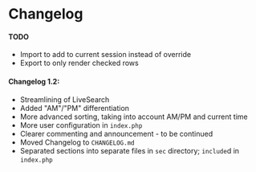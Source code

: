 # Changelog

#### TODO
* Import to add to current session instead of override
* Export to only render checked rows

#### Changelog 1.2:
* Streamlining of LiveSearch
* Added "AM"/"PM" differentiation
* More advanced sorting, taking into account AM/PM and current time
* More user configuration in `index.php`
* Clearer commenting and announcement - to be continued
* Moved Changelog to `CHANGELOG.md`
* Separated sections into separate files in `sec` directory; `include`d in `index.php`
